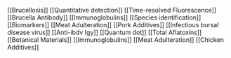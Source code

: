 [[Brucellosis]]
[[Quantitative detection]]
[[Time-resolved Fluorescence]]
[[Brucella Antibody]]
[[Immunoglobulins]]
[[Species identification]]
[[Biomarkers]]
[[Meat Adulteration]]
[[Pork Additives]]
[[Infectious bursal disease virus]]
[[Anti-ibdv Igy]]
[[Quantum dot]]
[[Total Aflatoxins]]
[[Botanical Materials]]
[[Immunoglobulins]]
[[Meat Adulteration]]
[[Chicken Additives]]
